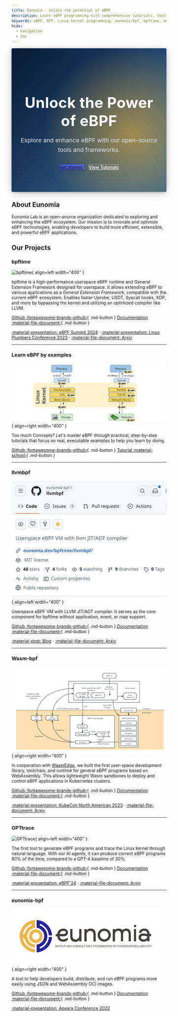 ```yaml
---
title: Eunomia - Unlock the potential of eBPF
description: Learn eBPF programming with comprehensive tutorials, tools, and frameworks. Explore eunomia-bpf, bpftime, and the complete eBPF ecosystem for building high-performance Linux kernel programs.
keywords: eBPF, BPF, Linux kernel programming, eunomia-bpf, bpftime, eBPF tutorials, kernel tracing
hide:
  - navigation
  - toc
---
```


<div class="hero" markdown>
  <div class="hero-text">
    <h1>Unlock the Power of eBPF</h1>
    <p>Explore and enhance eBPF with our open-source tools and frameworks.</p>
    <a href="https://github.com/eunomia-bpf/" class="md-button md-button--primary">
      Get started
    </a>
    <a href="https://eunomia.dev/tutorials" class="md-button">
      View Tutorials
    </a>
  </div>
</div>

<style>
.hero {
  position: relative;
  display: flex;
  align-items: center;
  justify-content: center;
  text-align: center;
  padding: 5rem 1rem 4.5rem;
  border-radius: 4px;
  overflow: hidden;
  color: #fff;
  /* Layered gradients to avoid the muddy mid-tone & add depth */
  background:
    radial-gradient(circle at 78% 60%, rgba(255,182,41,0.55), rgba(255,182,41,0) 60%),
    linear-gradient(140deg, rgba(8,27,52,0.05) 0%, rgba(255,182,41,0.08) 70%),
    linear-gradient(130deg, #061a33 0%, #0d305d 38%, #154173 55%, #1b4d85 70%, #225b95 85%);
  box-shadow: 0 4px 24px -4px rgba(0,0,0,0.35), 0 2px 4px rgba(0,0,0,0.15);
}
.hero::before {
  content: "";
  position: absolute;
  inset: 0;
  background:
    repeating-linear-gradient(60deg, rgba(255,255,255,0.06) 0 2px, transparent 2px 90px),
    repeating-linear-gradient(-15deg, rgba(255,255,255,0.04) 0 1px, transparent 1px 55px);
  mix-blend-mode: overlay;
  pointer-events: none;
  opacity: .55;
}
.hero-text {
  max-width: 600px;
}
.hero h1 {
  font-size: 3rem;
  font-weight: 700;
  margin-bottom: 1rem;
  letter-spacing: .5px;
  color: #fff;
}
.hero p {
  font-size: 1.2rem;
  line-height: 1.6;
  margin-bottom: 2rem;
  color: #e2e8f0;
}
.hero .md-button {
  margin: 0.5rem;
  font-weight: 600;
  backdrop-filter: blur(4px);
}
.hero .md-button--primary {
  background: linear-gradient(100deg, #4356d6 0%, #4a5fe6 60%, #5870f0 100%);
  border: none;
  box-shadow: 0 4px 16px -2px rgba(40,60,160,0.55), 0 2px 4px rgba(0,0,0,0.25);
}
.hero .md-button--primary:hover {
  filter: brightness(1.08);
}
.hero .md-button:not(.md-button--primary) {
  border: 1.5px solid rgba(255,255,255,0.45);
  color: #fff;
}
.hero .md-button:not(.md-button--primary):hover {
  border-color: #ffb629;
  color: #ffcf6b;
}
@media (max-width: 680px) {
  .hero { padding: 4rem 1rem 3.5rem; }
  .hero h1 { font-size: 2.35rem; }
  .hero p { font-size: 1.05rem; }
}
}
</style>

## About Eunomia

Eunomia Lab is an open-source organization dedicated to exploring and enhancing the eBPF ecosystem. Our mission is to innovate and optimize eBPF technologies, enabling developers to build more efficient, extensible, and powerful eBPF applications.

## Our Projects

### bpftime

![bpftime](https://eunomia.dev/bpftime/documents/bpftime.png){ align=left width="400" }

bpftime is a high-performance userspace eBPF runtime and General Extension Framework designed for userspace. It allows extending eBPF to various applications as a *General Extension Framework*, compatible with the current eBPF ecosystem. Enables faster Uprobe, USDT, Syscall hooks, XDP, and more by bypassing the kernel and utilizing an optimized compiler like LLVM.

[Github :fontawesome-brands-github:](https://github.com/eunomia-bpf/bpftime){ .md-button }
[Documentation :material-file-document:](https://eunomia.dev/bpftime){ .md-button }

[:material-presentation: eBPF Summit 2024](https://ebpf.io/summit-2024-schedule/) ·
[:material-presentation: Linux Plumbers Conference 2023](https://lpc.events/event/17/abstracts/1741/) ·
[:material-file-document: Arxiv](https://arxiv.org/abs/2311.07923)

---

### Learn eBPF by examples

![tutorial](ebpf_arch.png){ align=right width="400" }

Too much Concepts? Let's master eBPF through practical, step-by-step tutorials that focus on real, executable examples to help you learn by doing.

[Github :fontawesome-brands-github:](https://github.com/eunomia-bpf/bpf-developer-tutorial){ .md-button }
[Tutorial :material-school:](https://eunomia.dev/tutorials){ .md-button }

---

### llvmbpf

![llvmbpf](llvmbpf.png){ align=left width="400" }

Userspace eBPF VM with LLVM JIT/AOT compiler. It serves as the core component for bpftime without application, event, or map support.

[Github :fontawesome-brands-github:](https://github.com/eunomia-bpf/llvmbpf){ .md-button }
[Documentation :material-file-document:](https://eunomia.dev/bpftime/llvmbpf){ .md-button }

[:material-post: Blog](https://eunomia.dev/blogs/llvmbpf/) ·
[:material-file-document: Arxiv](https://arxiv.org/abs/2311.07923)

---

### Wasm-bpf

![Wasm-bpf](https://raw.githubusercontent.com/eunomia-bpf/wasm-bpf/refs/heads/main/docs/wasm-bpf-no-bcc.png){ align=right width="400" }

In cooperation with [WasmEdge](https://github.com/WasmEdge/WasmEdge), we built the first user-space development library, toolchain, and runtime for general eBPF programs based on WebAssembly. This allows lightweight Wasm sandboxes to deploy and control eBPF applications in Kubernetes clusters.

[Github :fontawesome-brands-github:](https://github.com/eunomia-bpf/wasm-bpf){ .md-button }
[Documentation :material-file-document:](https://eunomia.dev/wasm-bpf){ .md-button }

[:material-presentation: KubeCon North American 2023](https://sched.co/1R2uf) ·
[:material-file-document: Arxiv](https://arxiv.org/abs/2408.04856v1)

---

### GPTtrace

![GPTtrace](https://eunomia.dev/GPTtrace/doc/trace.png){ align=left width="400" }

The first tool to generate eBPF programs and trace the Linux kernel through natural language. With our AI agents, it can produce correct eBPF programs 80% of the time, compared to a GPT-4 baseline of 30%.

[Github :fontawesome-brands-github:](https://github.com/eunomia-bpf/GPTtrace){ .md-button }
[Documentation :material-file-document:](https://eunomia.dev/GPTtrace){ .md-button }

[:material-presentation: eBPF'24](https://dl.acm.org/doi/10.1145/3672197.3673434) ·
[:material-file-document: Arxiv](https://arxiv.org/abs/2311.07923)

---

### eunomia-bpf

![eunomia-bpf](https://raw.githubusercontent.com/eunomia-bpf/eunomia-bpf/master/documents/src/img/logo.png){ align=right width="400" }

A tool to help developers build, distribute, and run eBPF programs more easily using JSON and WebAssembly OCI images.

[Github :fontawesome-brands-github:](https://github.com/eunomia-bpf/eunomia-bpf){ .md-button }
[Documentation :material-file-document:](https://eunomia.dev/eunomia-bpf){ .md-button }

[:material-presentation: Apsara Conference 2022](https://www.alibabacloud.com/blog/eunomia-bpf-the-lightweight-development-framework-for-ebpf-and-webassembly-is-now-available_599688)

